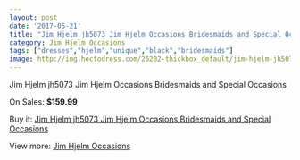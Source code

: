 ```yaml
---
layout: post
date: '2017-05-21'
title: "Jim Hjelm jh5073 Jim Hjelm Occasions Bridesmaids and Special Occasions"
category: Jim Hjelm Occasions
tags: ["dresses","hjelm","unique","black","bridesmaids"]
image: http://img.hectodress.com/26202-thickbox_default/jim-hjelm-jh5073-jim-hjelm-occasions-bridesmaids-and-special-occasions.jpg
---
```

Jim Hjelm jh5073 Jim Hjelm Occasions Bridesmaids and Special Occasions

On Sales: **$159.99**
<a href="https://www.hectodress.com/jim-hjelm-occasions/12203-jim-hjelm-jh5073-jim-hjelm-occasions-bridesmaids-and-special-occasions.html"><amp-img layout="responsive" width="600" height="600" src="//img.hectodress.com/26202-thickbox_default/jim-hjelm-jh5073-jim-hjelm-occasions-bridesmaids-and-special-occasions.jpg" alt="Jim Hjelm jh5073 Jim Hjelm Occasions Bridesmaids and Special Occasions 0" /></a>
<a href="https://www.hectodress.com/jim-hjelm-occasions/12203-jim-hjelm-jh5073-jim-hjelm-occasions-bridesmaids-and-special-occasions.html"><amp-img layout="responsive" width="600" height="600" src="//img.hectodress.com/26205-thickbox_default/jim-hjelm-jh5073-jim-hjelm-occasions-bridesmaids-and-special-occasions.jpg" alt="Jim Hjelm jh5073 Jim Hjelm Occasions Bridesmaids and Special Occasions 1" /></a>
<a href="https://www.hectodress.com/jim-hjelm-occasions/12203-jim-hjelm-jh5073-jim-hjelm-occasions-bridesmaids-and-special-occasions.html"><amp-img layout="responsive" width="600" height="600" src="//img.hectodress.com/26204-thickbox_default/jim-hjelm-jh5073-jim-hjelm-occasions-bridesmaids-and-special-occasions.jpg" alt="Jim Hjelm jh5073 Jim Hjelm Occasions Bridesmaids and Special Occasions 2" /></a>
<a href="https://www.hectodress.com/jim-hjelm-occasions/12203-jim-hjelm-jh5073-jim-hjelm-occasions-bridesmaids-and-special-occasions.html"><amp-img layout="responsive" width="600" height="600" src="//img.hectodress.com/26203-thickbox_default/jim-hjelm-jh5073-jim-hjelm-occasions-bridesmaids-and-special-occasions.jpg" alt="Jim Hjelm jh5073 Jim Hjelm Occasions Bridesmaids and Special Occasions 3" /></a>

Buy it: [Jim Hjelm jh5073 Jim Hjelm Occasions Bridesmaids and Special Occasions](https://www.hectodress.com/jim-hjelm-occasions/12203-jim-hjelm-jh5073-jim-hjelm-occasions-bridesmaids-and-special-occasions.html "Jim Hjelm jh5073 Jim Hjelm Occasions Bridesmaids and Special Occasions")

View more: [Jim Hjelm Occasions](https://www.hectodress.com/190-jim-hjelm-occasions "Jim Hjelm Occasions")